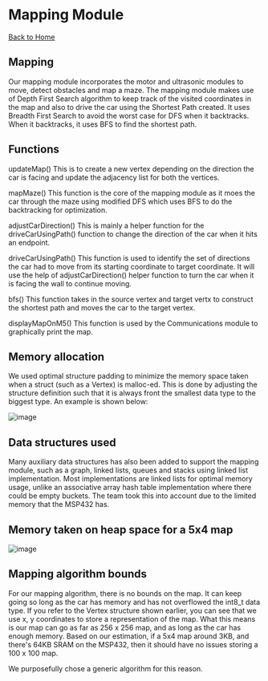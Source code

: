 # Mapping Module

[Back to Home](../README.md)

## Mapping
Our mapping module incorporates the motor and ultrasonic modules to move, detect obstacles and map a maze. The mapping module makes use of Depth First Search algorithm to keep track of the visited coordinates in the map and also to drive the car using the Shortest Path created. It uses Breadth First Search to avoid the worst case for DFS when it backtracks. When it backtracks, it uses BFS to find the shortest path.

## Functions
updateMap()
This is to create a new vertex depending on the direction the car is facing and update the adjacency list for both the vertices.

mapMaze()
This function is the core of the mapping module as it moes the car through the maze using modified DFS which uses BFS to do the backtracking for optimization. 

adjustCarDirection()
This is mainly a helper function for the driveCarUsingPath() function to change the direction of the car when it hits an endpoint.

driveCarUsingPath()
This function is used to identify the set of directions the car had to move from its starting coordinate to target coordinate. It will use the help of adjustCarDirection() helper function to turn the car when it is facing the wall to continue moving.

bfs()
This function takes in the source vertex and target vertx to construct the shortest path and moves the car to the target vertex.

displayMapOnM5()
This function is used by the Communications module to graphically print the map.

## Memory allocation

We used optimal structure padding to minimize the memory space taken when a struct (such as a Vertex) is malloc-ed. This is done by adjusting the structure definition such that it is always front the smallest data type to the biggest type. An example is shown below:

![image](https://user-images.githubusercontent.com/71180280/204321787-d9f8b595-c570-4e33-a94e-4bde97cdf341.png)

## Data structures used

Many auxiliary data structures has also been added to support the mapping module, such as a graph, linked lists, queues and stacks using linked list implementation. Most implementations are linked lists for optimal memory usage, unlike an associative array hash table implementation where there could be empty buckets. The team took this into account due to the limited memory that the MSP432 has. 

## Memory taken on heap space for a 5x4 map

![image](https://user-images.githubusercontent.com/71180280/204321543-5aee568c-83c9-4890-852f-a6f14289788f.png)

## Mapping algorithm bounds

For our mapping algorithm, there is no bounds on the map. It can keep going so long as the car has memory and has not overflowed the int8_t data type. If you refer to the Vertex structure shown earlier, you can see that we use x, y coordinates to store a representation of the map. What this means is our map can go as far as 256 x 256 map, and as long as the car has enough memory. Based on our estimation, if a 5x4 map around 3KB, and there's 64KB SRAM on the MSP432, then it should have no issues storing a 100 x 100 map.

We purposefully chose a generic algorithm for this reason.
